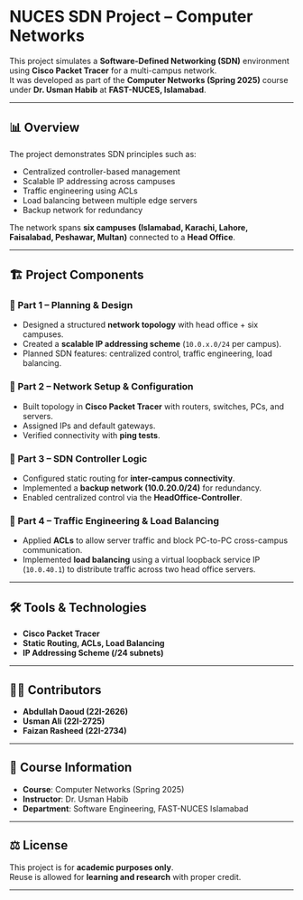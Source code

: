 # NUCES SDN Project – Computer Networks

This project simulates a **Software-Defined Networking (SDN)** environment using **Cisco Packet Tracer** for a multi-campus network.  
It was developed as part of the **Computer Networks (Spring 2025)** course under **Dr. Usman Habib** at **FAST-NUCES, Islamabad**.

---

## 📊 Overview
The project demonstrates SDN principles such as:
- Centralized controller-based management
- Scalable IP addressing across campuses
- Traffic engineering using ACLs
- Load balancing between multiple edge servers
- Backup network for redundancy

The network spans **six campuses (Islamabad, Karachi, Lahore, Faisalabad, Peshawar, Multan)** connected to a **Head Office**.

---

## 🏗️ Project Components

### 🔹 Part 1 – Planning & Design
- Designed a structured **network topology** with head office + six campuses.  
- Created a **scalable IP addressing scheme** (`10.0.x.0/24` per campus).  
- Planned SDN features: centralized control, traffic engineering, load balancing.

### 🔹 Part 2 – Network Setup & Configuration
- Built topology in **Cisco Packet Tracer** with routers, switches, PCs, and servers.  
- Assigned IPs and default gateways.  
- Verified connectivity with **ping tests**.  

### 🔹 Part 3 – SDN Controller Logic
- Configured static routing for **inter-campus connectivity**.  
- Implemented a **backup network (10.0.20.0/24)** for redundancy.  
- Enabled centralized control via the **HeadOffice-Controller**.

### 🔹 Part 4 – Traffic Engineering & Load Balancing
- Applied **ACLs** to allow server traffic and block PC-to-PC cross-campus communication.  
- Implemented **load balancing** using a virtual loopback service IP (`10.0.40.1`) to distribute traffic across two head office servers.  

---

## 🛠️ Tools & Technologies
- **Cisco Packet Tracer**
- **Static Routing, ACLs, Load Balancing**
- **IP Addressing Scheme (/24 subnets)**

---

## 👨‍💻 Contributors
- **Abdullah Daoud (22I-2626)**  
- **Usman Ali (22I-2725)**  
- **Faizan Rasheed (22I-2734)**  

---

## 📅 Course Information
- **Course**: Computer Networks (Spring 2025)  
- **Instructor**: Dr. Usman Habib  
- **Department**: Software Engineering, FAST-NUCES Islamabad  

---

## ⚖️ License
This project is for **academic purposes only**.  
Reuse is allowed for **learning and research** with proper credit.

---

